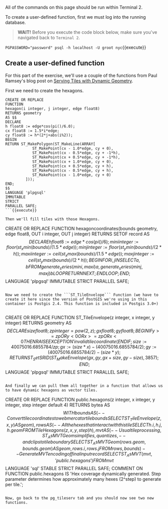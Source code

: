 All of the commands on this page should be run within Terminal 2.

To create a user-defined function, first we must log into the running database.

>**WAIT!** Before you execute the code block below, make sure you've navigated back to ```Terminal 2```. 

```PGPASSWORD="password" psql -h localhost -U groot nyc```{{execute}}

## Create a user-defined function

For this part of the exercise, we'll use a couple of the functions from Paul Ramsey's blog post on [Serving Tiles with Dynamic Geometry](https://info.crunchydata.com/blog/tile-serving-with-dynamic-geometry).

First we need to create the hexagons.

```
CREATE OR REPLACE 
FUNCTION 
hexagon(i integer, j integer, edge float8) 
RETURNS geometry 
AS $$ 
DECLARE 
h float8 := edge*cos(pi()/6.0); 
cx float8 := 1.5*i*edge; 
cy float8 := h*(2*j+abs(i%2)); 
BEGIN 
RETURN ST_MakePolygon(ST_MakeLine(ARRAY[ 
            ST_MakePoint(cx - 1.0*edge, cy + 0), 
            ST_MakePoint(cx - 0.5*edge, cy + -1*h), 
            ST_MakePoint(cx + 0.5*edge, cy + -1*h), 
            ST_MakePoint(cx + 1.0*edge, cy + 0), 
            ST_MakePoint(cx + 0.5*edge, cy + h), 
            ST_MakePoint(cx - 0.5*edge, cy + h), 
            ST_MakePoint(cx - 1.0*edge, cy + 0) 
         ])); 
END; 
$$ 
LANGUAGE 'plpgsql' 
IMMUTABLE 
STRICT 
PARALLEL SAFE;
```{{execute}}

Then we'll fill tiles with those Hexagons.

```
CREATE OR REPLACE 
FUNCTION hexagoncoordinates(bounds geometry, edge float8, 
                            OUT i integer, OUT j integer) 
RETURNS SETOF record 
AS $$ 
    DECLARE 
        h float8 := edge*cos(pi()/6); 
        mini integer := floor(st_xmin(bounds) / (1.5*edge)); 
        minj integer := floor(st_ymin(bounds) / (2*h)); 
        maxi integer := ceil(st_xmax(bounds) / (1.5*edge)); 
        maxj integer := ceil(st_ymax(bounds) / (2*h)); 
    BEGIN 
    FOR i, j IN 
    SELECT a, b 
    FROM generate_series(mini, maxi) a, 
         generate_series(minj, maxj) b 
    LOOP 
       RETURN NEXT; 
    END LOOP; 
    END; 
$$
LANGUAGE 'plpgsql' 
IMMUTABLE 
STRICT 
PARALLEL SAFE;
```{{execute}}

Now we need to create the ```ST_TileEnvelope``` Function (we have to create it here since the version of PostGIS we're using in this container is Postgis 2.4. This function is included in Postgis 3.0+)


```
CREATE OR REPLACE
FUNCTION ST_TileEnvelope(z integer, x integer, y integer)
RETURNS geometry
AS $$
  DECLARE
    size float8;
    zp integer = pow(2, z);
    gx float8;
    gy float8;
  BEGIN
    IF y >= zp OR y < 0 OR x >= zp OR x < 0 THEN
        RAISE EXCEPTION 'invalid tile coordinate (%, %, %)', z, x, y;
    END IF;
    size := 40075016.6855784 / zp;
    gx := (size * x) - (40075016.6855784/2);
    gy := (40075016.6855784/2) - (size * y);
    RETURN ST_SetSRID(ST_MakeEnvelope(gx, gy, gx + size, gy - size), 3857);
  END;
$$
LANGUAGE 'plpgsql'
IMMUTABLE
STRICT
PARALLEL SAFE;
```{{execute}}

And finally we can pull them all together in a function that allows us to have dynamic hexagons as vector tiles.

```
CREATE OR REPLACE 
FUNCTION public.hexagons(z integer, x integer, y integer, step integer default 4) 
RETURNS bytea 
AS $$ 
WITH 
bounds AS ( 
    -- Convert tile coordinates to web mercator tile bounds 
    SELECT ST_TileEnvelope(z, x, y) AS geom  
 ),
 rows AS (
    -- All the hexes that interact with this tile 
    SELECT h.i, h.j, h.geom 
    FROM TileHexagons(z, x, y, step) h 
 ), 
 mvt AS ( 
     -- Usual tile processing, ST_AsMVTGeom simplifies, quantizes, 
     -- and clips to tile boundary 
    SELECT ST_AsMVTGeom(rows.geom, bounds.geom) AS geom, 
           rows.i, rows.j 
    FROM rows, bounds 
) 
-- Generate MVT encoding of final input record 
SELECT ST_AsMVT(mvt, 'public.hexagons') FROM mvt 
$$ 
LANGUAGE 'sql' 
STABLE 
STRICT 
PARALLEL SAFE; 
COMMENT ON FUNCTION public.hexagons IS 'Hex coverage dynamically generated. Step parameter determines how approximately many hexes (2^step) to generate per tile.';
```{{execute}}

Now, go back to the pg_tileserv tab and you should now see two new functions.

